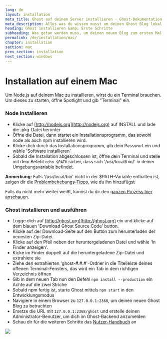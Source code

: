```yaml
---
lang: de
layout: installation
meta_title: Ghost auf deinem Server installieren - Ghost-Dokumentation
meta_description: Alles was du wissen musst um deinen Ghost Blog lokal oder auf deinem Server starten zu können.
heading: Ghost installieren &amp; Erste Schritte
subheading: Was getan werden muss, um deinen neuen Blog zum ersten Mal einzurichten.
permalink: /de/installation/mac/
chapter: installation
section: mac
prev_section: installation
next_section: windows
---
```



# Installation auf einem Mac <a id="install-mac"></a>

Um Node.js auf deinem Mac zu installieren, wirst du ein Terminal brauchen. Um dieses zu starten, öffne Spotlight und gib "Terminal" ein.

### Node installieren

* Klicke auf [http://nodejs.org](http://nodejs.org) auf INSTALL und lade die .pkg-Datei herunter
* Öffne die Datei, dann startet ein Installationsprogramm, das sowohl node als auch npm installieren wird.
* Klicke dich durch das Installationsprogramm, gib dein Passwort ein und wähle 'Software installieren'
* Sobald die Installation abgeschlossen ist, öffne dein Terminal und stelle mit dem Befehl `echo $PATH` sicher, dass sich '/usr/local/bin/' in deiner Umgebungsvariable befindet.

<p class="note"><strong>Anmerkung:</strong> Falls '/usr/local/bin' nicht in der $PATH-Variable enthalten ist, zeigen dir die <a href="{% if page.lang %}/{{ page.lang }}{% endif %}/installation/troubleshooting#export-path">Problembehebungs-Tipps</a>, wie du ihn hinzufügst</p>

Falls du nicht mehr weiter weißt, kannst du dir den [ganzen Prozess hier anschauen](https://s3-eu-west-1.amazonaws.com/ghost-website-cdn/install-node-mac.gif "Ghost auf einem Mac installieren").

### Ghost installieren und ausführen

* Logge dich auf [http://ghost.org](http://ghost.org) ein und klicke auf dem blauen 'Download Ghost Source Code' button.
* Klicke auf der Download-Seite auf den Button zum herunterladen der neuesten Zip-Datei.
* Klicke auf den Pfeil neben der heruntergeladenen Datei und wähle 'In Finder anzeigen'.
* Kicke im Finder doppelt auf die heruntergeladene Zip-Datei und extrahiere sie
* Ziehe den extrahierten 'ghost-#.#.#'-Ordner in die Titelleiste deines offenen Terminal-Fensters, das wird ein Tab in dem richtigen Verzeichnis öffnen
* Gib in dem neuen Tab nun den Befehl `npm install --production` ein <span class="note">Achte auf die zwei Striche</span>
* Sobald npm fertig ist, starte Ghost mittels `npm start` in den Entwicklungsmodus
* Navigiere in einem Browser zu <code class="path">127.0.0.1:2368</code>, um deinen neuen Ghost Blog zu betrachten
* Ersetze die URL mit <code class="path">127.0.0.1:2368/ghost</code> und erstelle deinen Administrator-Benutzer, um dich im Ghost-Backend anzumelden
* Schau dir für die weiteren Schritte das [Nutzer-Handbuch](/usage) an

![](https://s3-eu-west-1.amazonaws.com/ghost-website-cdn/install-ghost-mac.gif)

